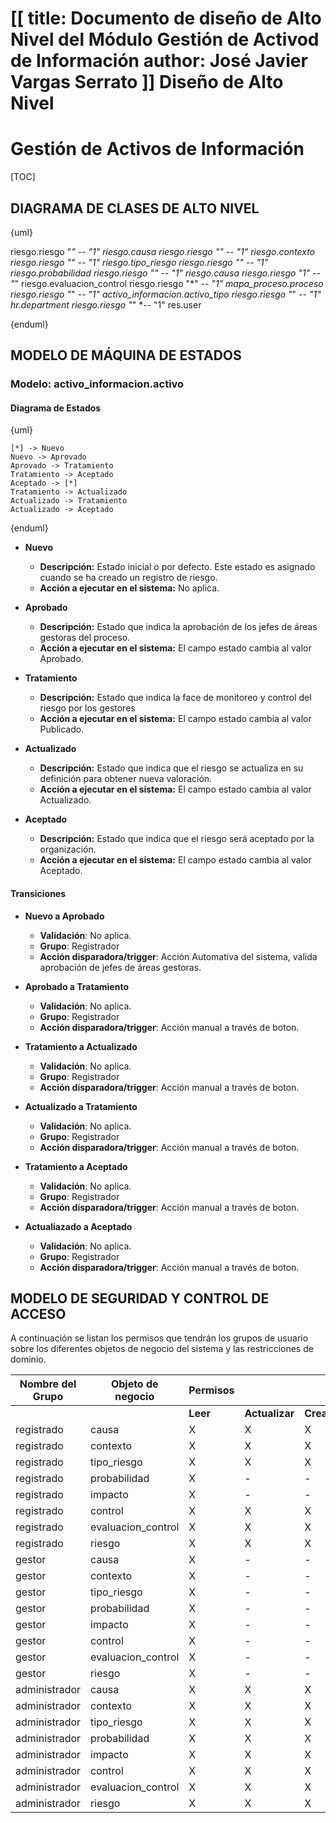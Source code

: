 [[
title: Documento de diseño de Alto Nivel del Módulo Gestión de Activod de Información
author: José Javier Vargas Serrato
]]
Diseño de Alto Nivel
====================

Gestión de Activos de Información
============================

[TOC]

DIAGRAMA DE CLASES DE ALTO NIVEL
--------------------------------

{uml}

  riesgo.riesgo "*" *-- "1" riesgo.causa
  riesgo.riesgo "*" *-- "1" riesgo.contexto
  riesgo.riesgo "*" *-- "1" riesgo.tipo_riesgo
  riesgo.riesgo "*" *-- "1" riesgo.probabilidad
  riesgo.riesgo "*" *-- "1" riesgo.causa
  riesgo.riesgo "1" --* "*" riesgo.evaluacion_control
  riesgo.riesgo "*" *-- "1" mapa_proceso.proceso
  riesgo.riesgo "*" *-- "1" activo_informacion.activo_tipo
  riesgo.riesgo "*" *-- "1" hr.department
  riesgo.riesgo "*" *-- "1" res.user

{enduml}

MODELO DE MÁQUINA DE ESTADOS
----------------------------

### Modelo: activo_informacion.activo

#### Diagrama de Estados

{uml}

    [*] -> Nuevo
    Nuevo -> Aprovado
    Aprovado -> Tratamiento
    Tratamiento -> Aceptado
    Aceptado -> [*]
    Tratamiento -> Actualizado
    Actualizado -> Tratamiento
    Actualizado -> Aceptado

{enduml}

- **Nuevo**
    - **Descripción:** Estado inicial o por defecto. Este estado es asignado cuando se ha creado un registro de riesgo.
    - **Acción a ejecutar en el sistema:** No aplica.

- **Aprobado**
    - **Descripción:** Estado que indica la aprobación de los jefes de áreas gestoras del proceso.
    - **Acción a ejecutar en el sistema:** El campo estado cambia al valor Aprobado.

- **Tratamiento**
    - **Descripción:** Estado que indica la face de monitoreo y control del riesgo por los gestores
    - **Acción a ejecutar en el sistema:** El campo estado cambia al valor Publicado.

- **Actualizado**
    - **Descripción:** Estado que indica que el riesgo se actualiza en su definición para obtener nueva valoración.
    - **Acción a ejecutar en el sistema:** El campo estado cambia al valor Actualizado.

- **Aceptado**
    - **Descripción:** Estado que indica que el riesgo será aceptado por la organización.
    - **Acción a ejecutar en el sistema:** El campo estado cambia al valor Aceptado.

#### Transiciones

- **Nuevo a Aprobado**
    - **Validación**:  No aplica.
    - **Grupo**: Registrador
    - **Acción disparadora/trigger**: Acción Automativa del sistema, valida aprobación de jefes de áreas gestoras.

- **Aprobado a Tratamiento**
    - **Validación**: No aplica.
    - **Grupo**: Registrador
    - **Acción disparadora/trigger**: Acción manual a través de boton.

- **Tratamiento a Actualizado**
    - **Validación**: No aplica.
    - **Grupo**: Registrador
    - **Acción disparadora/trigger**: Acción manual a través de boton.

- **Actualizado a Tratamiento**
    - **Validación**: No aplica.
    - **Grupo**: Registrador
    - **Acción disparadora/trigger**: Acción manual a través de boton.

- **Tratamiento a Aceptado**
    - **Validación**: No aplica.
    - **Grupo**: Registrador
    - **Acción disparadora/trigger**: Acción manual a través de boton.

- **Actualiazado a Aceptado**
    - **Validación**: No aplica.
    - **Grupo**: Registrador
    - **Acción disparadora/trigger**: Acción manual a través de boton.


MODELO DE SEGURIDAD Y CONTROL DE ACCESO
---------------------------------------

A continuación se listan los permisos que tendrán los grupos de usuario sobre los diferentes objetos de negocio del sistema y las restricciones de dominio.
<center>

|Nombre del Grupo|Objeto de negocio|Permisos||||Restricciones de dominio|
|--------|-------|--------|-------|--------|-------|-------|
|||**Leer**|**Actualizar**|**Crear**|**Borrar**||
|registrado|causa|X|X|X|-|-|
|registrado|contexto|X|X|X|-|-|
|registrado|tipo_riesgo|X|X|X|-|-|
|registrado|probabilidad|X|-|-|-|-|
|registrado|impacto|X|-|-|-|-|
|registrado|control|X|X|X|-|-|
|registrado|evaluacion_control|X|X|X|-|-|
|registrado|riesgo|X|X|X|-|-|
|gestor|causa|X|-|-|-|-|
|gestor|contexto|X|-|-|-|-|
|gestor|tipo_riesgo|X|-|-|-|-|
|gestor|probabilidad|X|-|-|-|-|
|gestor|impacto|X|-|-|-|-|
|gestor|control|X|-|-|-|-|
|gestor|evaluacion_control|X|-|-|-|-|
|gestor|riesgo|X|-|-|-|-|
|administrador|causa|X|X|X|X|-|
|administrador|contexto|X|X|X|X|-|
|administrador|tipo_riesgo|X|X|X|X|-|
|administrador|probabilidad|X|X|X|X|-|
|administrador|impacto|X|X|X|X|-|
|administrador|control|X|X|X|X|-|
|administrador|evaluacion_control|X|X|X|X|-|
|administrador|riesgo|X|X|X|X|-|

</center>
